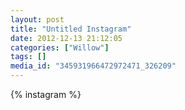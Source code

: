 ```yaml
---
layout: post
title: "Untitled Instagram"
date: 2012-12-13 21:12:05
categories: ["Willow"]
tags: []
media_id: "345931966472972471_326209"
---
```


{% instagram %}
